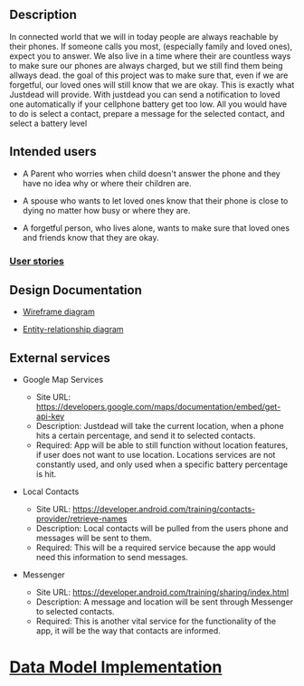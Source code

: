 ## Description 

In connected world that we will in today people are always reachable by their phones. If someone calls you most, (especially family and loved ones), expect you to answer. We also live in a time where their are countless ways to make sure our phones are always charged, but we still find them being allways dead. the goal of this project was to make sure that, even if we are forgetful, our loved ones will still know that we are okay.
This is exactly what Justdead will provide. With justdead you can send a notification to loved one automatically if your cellphone battery get too low. All you would have to do is select a contact, prepare a message for the selected contact, and select a battery level 

## Intended users

* A Parent who worries when child doesn't answer the phone and they have no idea why or where their children are.

* A spouse who wants to let loved ones know that their phone is close to dying no matter how busy or where they are.

* A forgetful person, who lives alone, wants to make sure that loved ones and friends know that they are okay.

### [User stories](user-stories.md)

## Design Documentation


* [Wireframe diagram](wireframe.md)


* [Entity-relationship diagram](erd.md)


## External services


* Google Map Services
    * Site URL: <https://developers.google.com/maps/documentation/embed/get-api-key>
    * Description: Justdead will take the current location, when a phone hits a certain percentage, and send it to selected contacts. 
    * Required: App will be able to still function without location features, if user does not want to use location. Locations services are not constantly used, and only used when a specific battery percentage is hit. 

* Local Contacts 
    * Site URL: <https://developer.android.com/training/contacts-provider/retrieve-names>
    * Description: Local contacts will be pulled from the users phone and messages will be sent to them.
    * Required: This will be a required service because the app would need this information to send messages. 

* Messenger
    * Site URL: <https://developer.android.com/training/sharing/index.html>
    * Description: A message and location will be sent through Messenger to selected contacts. 
    * Required: This is another vital service for the functionality of the app, it will be the way that contacts are informed.

# [Data Model Implementation](data-model.md)